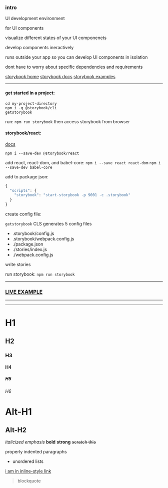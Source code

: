 ### intro
UI development environment 

for UI components

visualize different states of your UI componenets 

develop components ineractively

runs outside your app so you can develop UI components in isolation

dont have to worry about specific dependencies and requirements

[storybook home](https://storybook.js.org/)
[storybook docs](https://storybook.js.org/basics/introduction/)
[storybook examples](https://storybook.js.org/examples/)


---

#### get started in a project:
```
cd my-project-directory
npm i -g @storybook/cli
getstorybook
```
run:
```npm run storybook```
then access storybook from browser

#### storybook/react:

[docs](https://storybook.js.org/basics/guide-react/)

```npm i --save-dev @storybook/react```

add react, react-dom, and babel-core:
```npm i --save react react-dom```
```npm i --save-dev babel-core```

add to package json:
```javascript
{
  "scripts": {
    "storybook": "start-storybook -p 9001 -c .storybook"
  }
}
```
create config file:

```getstorybook``` CLS generates 5 config files
- .storybook/config.js
- .storybook/webpack.config.js
- ./package.json
- ./stories/index.js
- ./webpack.config.js

write stories

run storybook:
```npm run storybook```

---

### [LIVE EXAMPLE](https://storybooks-official.netlify.com/?selectedKind=ui%2FMenuItem&selectedStory=default&full=0&addons=1&stories=1&panelRight=0&addonPanel=storybook%2Fstories%2Fstories-panel)














---
---------------

# H1
## H2
### H3
#### H4
##### H5
###### H6


Alt-H1
======

Alt-H2
------

*italicized* _emphasis_
**bold** __strong__
~~scratch this~~

   properly indented paragraphs

- unordered lists

[i am in inline-style link](google.com)
>blockquote

